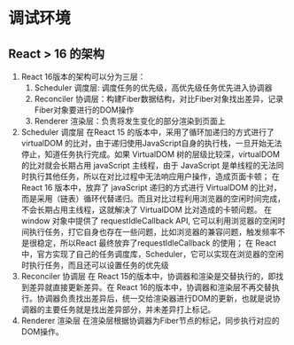 # 调试环境


## React > 16 的架构
1. React 16版本的架构可以分为三层：
    1.  Scheduler 调度层: 调度任务的优先级，高优先级任务优先进入协调器
    2.  Reconciler 协调层：构建Fiber数据结构，对比Fiber对象找出差异，记录Fiber对象要进行的DOM操作
    3.  Renderer 渲染层：负责将发生变化的部分渲染到页面上
2.  Scheduler 调度层
    在React 15 的版本中，采用了循环加递归的方式进行了virtualDOM 的比对，由于递归使用JavaScript自身的执行栈，一旦开始无法停止，知道任务执行完成。如果 VirtualDOM 树的层级比较深，virtualDOM 的比对就会长期占用 javaScript 主线程，由于 JavaScript 是单线程的无法同时执行其他任务，所以在对比过程中无法响应用户操作，造成页面卡顿；
    在 React 16 版本中，放弃了 javaScript 递归的方式进行 VirtualDOM 的比对，而是采用（链表）循环代替递归。而且对比过程利用浏览器的空闲时间完成，不会长期占用主线程，这就解决了 VirtualDOM 比对造成的卡顿问题。
    在 window 对象中提供了 requestIdleCallback API, 它可以利用浏览器的空闲时间执行任务，打它自身也存在一些问题，比如浏览器的兼容问题，触发频率不是很稳定，所以React 最终放弃了requestIdleCallback 的使用；
    在 React 中，官方实现了自己的任务调度库，Scheduler，它可以实现在浏览器的空闲时执行任务，而且还可以设置任务的优先级
3. Reconciler 协调层
    在 React 15的版本中，协调器和渲染是交替执行的，即找到差异就直接更新差异。在 React 16的版本中，协调器和渲染层不再交替执行。协调器负责找出差异后，统一交给渲染器进行DOM的更新，也就是说协调器的主要任务就是找出差异部分，并未差异打上标记。
4. Renderer 渲染层
    在渲染层根据协调器为Fiber节点的标记，同步执行对应的DOM操作。